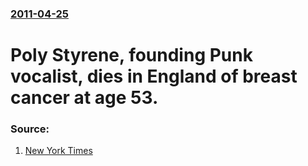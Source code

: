 ### [2011-04-25](/news/2011/04/25/index.md)

# Poly Styrene, founding Punk vocalist, dies in England of breast cancer at age 53. 




### Source:

1. [New York Times](http://www.nytimes.com/.../poly-styrene-brash-frontwoman-of-x-ray-spex-dies-at-53.htm)
